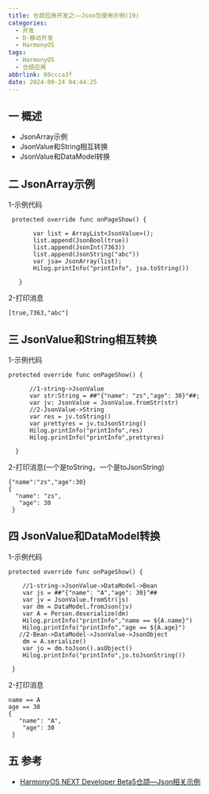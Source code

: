 ```yaml
---
title: 仓颉应用开发之——Json包使用示例(19)
categories:
  - 开发
  - D-移动开发
  - HarmonyOS
tags:
  - HarmonyOS
  - 仓颉应用
abbrlink: 60ccca3f
date: 2024-09-24 04:44:25
---
```

## 一 概述

* JsonArray示例
* JsonValue和String相互转换
* JsonValue和DataModel转换

<!--more-->

## 二 JsonArray示例

1-示例代码

```
 protected override func onPageShow() {

       var list = ArrayList<JsonValue>();
       list.append(JsonBool(true))
       list.append(JsonInt(7363))
       list.append(JsonString("abc"))
       var jsa= JsonArray(list);
       Hilog.printInfo("printInfo", jsa.toString())

   }
```

2-打印消息

```
[true,7363,"abc"]
```

## 三 JsonValue和String相互转换

1-示例代码

```
protected override func onPageShow() {

      //1-string->JsonValue
      var str:String = ##"{"name": "zs","age": 30}"##;
      var jv: JsonValue = JsonValue.fromStr(str)
      //2-JsonValue->String
      var res = jv.toString()
      var prettyres = jv.toJsonString()
      Hilog.printInfo("printInfo",res)
      Hilog.printInfo("printInfo",prettyres)

  }
```

2-打印消息(一个是toString，一个是toJsonString)

```
{"name":"zs","age":30}
{
  "name": "zs",
   "age": 30
 }
```

## 四 JsonValue和DataModel转换

1-示例代码

```
protected override func onPageShow() {

    //1-string->JsonValue->DataModel->Bean
    var js = ##"{"name": "A","age": 30}"##
    var jv = JsonValue.fromStr(js)
    var dm = DataModel.fromJson(jv)
    var A = Person.deserialize(dm)
    Hilog.printInfo("printInfo","name == ${A.name}")
    Hilog.printInfo("printInfo","age == ${A.age}")
   //2-Bean->DataModel->JsonValue->JsonObject
    dm = A.serialize()
    var jo = dm.toJson().asObject()
    Hilog.printInfo("printInfo",jo.toJsonString())

 }
```

2-打印消息

```
name == A
age == 30
{
   "name": "A",
    "age": 30
 }
```

## 五 参考

* [HarmonyOS NEXT Developer Beta5仓颉—Json相关示例](https://developer.huawei.com/consumer/cn/doc/cangjie-guides-V5/json_array_sample-V5)